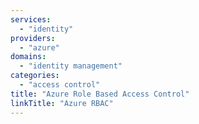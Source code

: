 ```yaml
---
services:
  - "identity"
providers:
  - "azure"
domains:
  - "identity management"
categories:
  - "access control"
title: "Azure Role Based Access Control"
linkTitle: "Azure RBAC"
---
```

